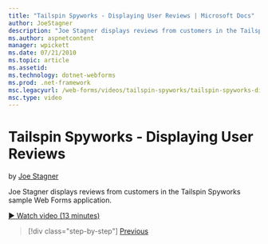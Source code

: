 ```yaml
---
title: "Tailspin Spyworks - Displaying User Reviews | Microsoft Docs"
author: JoeStagner
description: "Joe Stagner displays reviews from customers in the Tailspin Spyworks sample Web Forms application."
ms.author: aspnetcontent
manager: wpickett
ms.date: 07/21/2010
ms.topic: article
ms.assetid: 
ms.technology: dotnet-webforms
ms.prod: .net-framework
msc.legacyurl: /web-forms/videos/tailspin-spyworks/tailspin-spyworks-displaying-user-reviews
msc.type: video
---
```

Tailspin Spyworks - Displaying User Reviews
====================
by [Joe Stagner](https://github.com/JoeStagner)

Joe Stagner displays reviews from customers in the Tailspin Spyworks sample Web Forms application.

[&#9654; Watch video (13 minutes)](https://channel9.msdn.com/Blogs/ASP-NET-Site-Videos/tailspin-spyworks-displaying-user-reviews)

>[!div class="step-by-step"]
[Previous](tailspin-spyworks-adding-user-product-reviews.md)